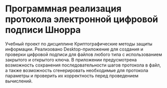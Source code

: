 # Программная реализация протокола электронной цифровой подписи Шнорра
Учебный проект по дисциплине Криптографические методы защиты информации. 
Реализовано Desktop-приложение для создания и проверки цифровой подписи для файлов любого типа с использованием закрытого и открытого ключа. В приложении предусмотрена возможность сохранения последовательности шагов протокола в файл, а также возможность сгенерировать необходимые для протокола параметры и проверить их корректность перед проведением вычислений.
